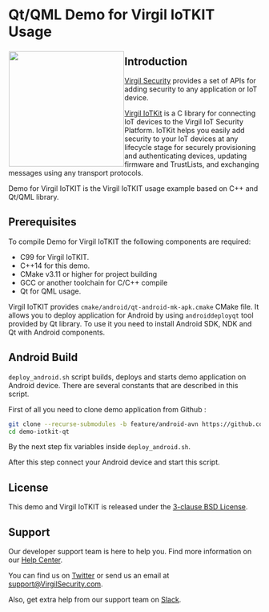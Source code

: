 # Qt/QML Demo for Virgil IoTKIT Usage
<a href="https://developer.virgilsecurity.com/docs"><img width="230px" src="https://cdn.virgilsecurity.com/assets/images/github/logos/iotkit/IoTKit.png" align="left" hspace="1" vspace="3"></a>

## Introduction
[Virgil Security](https://virgilsecurity.com) provides a set of APIs for adding security to any application or IoT device.

[Virgil IoTKit](https://github.com/virgilsecurity/virgil-iotkit/) is a C library for connecting IoT devices to the Virgil IoT Security Platform. IoTKit helps you easily add security to your IoT devices at any lifecycle stage for securely provisioning and authenticating devices, updating firmware and TrustLists, and exchanging messages using any transport protocols.

Demo for Virgil IoTKIT is the Virgil IoTKIT usage example based on C++ and Qt/QML library.

## Prerequisites
To compile Demo for Virgil IoTKIT the following components are required:
- C99 for Virgil IoTKIT.
- C++14 for this demo.
- CMake v3.11 or higher for project building
- GCC or another toolchain for C/C++ compile
- Qt for QML usage.

Virgil IoTKIT provides `cmake/android/qt-android-mk-apk.cmake` CMake file. It allows you to deploy application for Android
by using `androiddeployqt` tool provided by Qt library. To use it you need to install Android SDK, NDK and Qt with Android components.

## Android Build
`deploy_android.sh` script builds, deploys and starts demo application on Android device. There are several constants that are described
in this script.

First of all you need to clone demo application from Github :

```bash
git clone --recurse-submodules -b feature/android-avn https://github.com/VirgilSecurity/demo-iotkit-qt
cd demo-iotkit-qt
```

By the next step fix variables inside `deploy_android.sh`.

After this step connect your Android device and start this script.

## License

This demo and Virgil IoTKIT is released under the [3-clause BSD License](LICENSE).

<div id='support'/>

## Support
Our developer support team is here to help you. Find more information on our [Help Center](https://help.virgilsecurity.com/).

You can find us on [Twitter](https://twitter.com/VirgilSecurity) or send us an email at support@VirgilSecurity.com.

Also, get extra help from our support team on [Slack](https://virgilsecurity.com/join-community).
